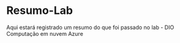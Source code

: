 # Resumo-Lab
Aqui estará registrado um resumo do que foi passado no lab - DIO Computação em nuvem Azure
